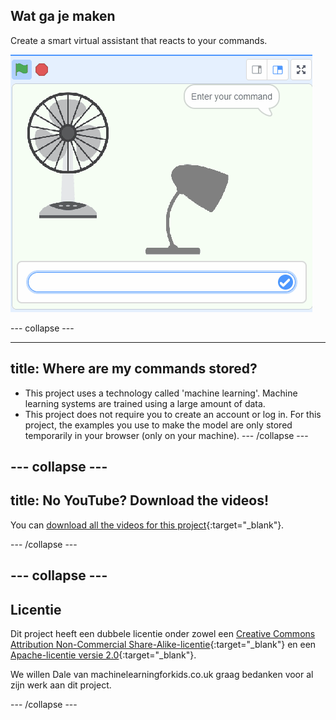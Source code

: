 ## Wat ga je maken

Create a smart virtual assistant that reacts to your commands.

![A Scratch project with a fan and a light and a box to type in](images/whatyouwillmake.gif)

\--- collapse ---

---

## title: Where are my commands stored?

- This project uses a technology called 'machine learning'. Machine learning systems are trained using a large amount of data.
- This project does not require you to create an account or log in. For this project, the examples you use to make the model are only stored temporarily in your browser (only on your machine).
  \--- /collapse ---

## --- collapse ---

## title: No YouTube? Download the videos!

You can [download all the videos for this project](https://rpf.io/p/en/smart-assistant-go){:target="_blank"}.

\--- /collapse ---

## --- collapse ---

## Licentie

Dit project heeft een dubbele licentie onder zowel een [Creative Commons Attribution Non-Commercial Share-Alike-licentie](http://creativecommons.org/licenses/by-nc-sa/4.0/){:target="_blank"} en een [Apache-licentie versie 2.0](http://www.apache.org/licenses/LICENSE-2.0){:target="_blank"}.

We willen Dale van machinelearningforkids.co.uk graag bedanken voor al zijn werk aan dit project.

\--- /collapse ---
